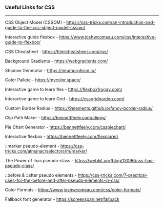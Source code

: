 ### Useful Links for CSS
---

CSS Object Model (CSSOM) - https://css-tricks.com/an-introduction-and-guide-to-the-css-object-model-cssom/

Interactive guide flexbox - https://www.joshwcomeau.com/css/interactive-guide-to-flexbox/

CSS Cheatsheet - https://htmlcheatsheet.com/css/

Background Gradients - https://webgradients.com/

Shadow Generator - https://neumorphism.io/

Color Pallete - https://mycolor.space/

Interactive game to learn flex - https://flexboxfroggy.com/

Interactive game to learn Grid - https://cssgridgarden.com/

Custom Border Radius - https://9elements.github.io/fancy-border-radius/

Clip Path Maker - https://bennettfeely.com/clippy/

Pie Chart Generator - https://bennettfeely.com/csspiechart/

Interactive flexbox - https://bennettfeely.com/flexplorer/

::marker pseudo-element - https://css-tricks.com/almanac/selectors/m/marker/

The Power of :has pseudo-class - https://webkit.org/blog/13096/css-has-pseudo-class/

::before & ::after pseudo elements - https://css-tricks.com/7-practical-uses-for-the-before-and-after-pseudo-elements-in-css/

Color Formats - https://www.joshwcomeau.com/css/color-formats/

Fallback font generator - https://screenspan.net/fallback
